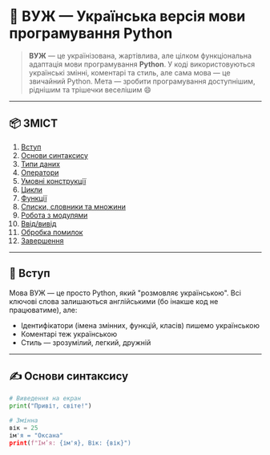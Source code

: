 # 🐍 ВУЖ — Українська версія мови програмування Python

> **ВУЖ** — це українізована, жартівлива, але цілком функціональна адаптація мови програмування **Python**. У коді використовуються українські змінні, коментарі та стиль, але сама мова — це звичайний Python. Мета — зробити програмування доступнішим, ріднішим та трішечки веселішим 😄

---

## 📦 ЗМІСТ

1. [Вступ](#вступ)
2. [Основи синтаксису](#основи-синтаксису)
3. [Типи даних](#типи-даних)
4. [Оператори](#оператори)
5. [Умовні конструкції](#умовні-конструкції)
6. [Цикли](#цикли)
7. [Функції](#функції)
8. [Списки, словники та множини](#списки-словники-та-множини)
9. [Робота з модулями](#робота-з-модулями)
10. [Ввід/вивід](#ввідвивід)
11. [Обробка помилок](#обробка-помилок)
12. [Завершення](#завершення)

---

## 📘 Вступ

Мова ВУЖ — це просто Python, який "розмовляє українською". Всі ключові слова залишаються англійськими (бо інакше код не працюватиме), але:

- Ідентифікатори (імена змінних, функцій, класів) пишемо українською
- Коментарі теж українською
- Стиль — зрозумілий, легкий, дружній

---

## ✍️ Основи синтаксису

```python
# Виведення на екран
print("Привіт, світе!")

# Змінна
вік = 25
ім'я = "Оксана"
print(f"Ім’я: {ім'я}, Вік: {вік}")
